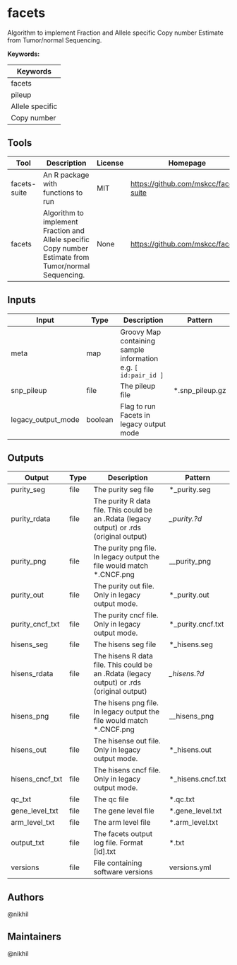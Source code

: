 # facets

Algorithm to implement Fraction and Allele specific Copy number Estimate from Tumor/normal Sequencing.

**Keywords:**

| Keywords        |
| --------------- |
| facets          |
| pileup          |
| Allele specific |
| Copy number     |

## Tools

| Tool         | Description                                                                                            | License | Homepage                              |
| ------------ | ------------------------------------------------------------------------------------------------------ | ------- | ------------------------------------- |
| facets-suite | An R package with functions to run                                                                     | MIT     | https://github.com/mskcc/facets-suite |
| facets       | Algorithm to implement Fraction and Allele specific Copy number Estimate from Tumor/normal Sequencing. | None    | https://github.com/mskcc/facets       |

## Inputs

| Input                | Type    | Description                                                    | Pattern           |
| -------------------- | ------- | -------------------------------------------------------------- | ----------------- |
| meta                 | map     | Groovy Map containing sample information e.g. `[ id:pair_id ]` |                   |
| snp\_pileup          | file    | The pileup file                                                | \*.snp\_pileup.gz |
| legacy\_output\_mode | boolean | Flag to run Facets in legacy output mode                       |                   |

## Outputs

| Output            | Type | Description                                                                               | Pattern             |
| ----------------- | ---- | ----------------------------------------------------------------------------------------- | ------------------- |
| purity\_seg       | file | The purity seg file                                                                       | \*\_purity.seg      |
| purity\_rdata     | file | The purity R data file. This could be an .Rdata (legacy output) or .rds (original output) | _\_purity.?d_       |
| purity\_png       | file | The purity png file. In legacy output the file would match \*.CNCF.png                    | _\_purity_png       |
| purity\_out       | file | The purity out file. Only in legacy output mode.                                          | \*\_purity.out      |
| purity\_cncf\_txt | file | The purity cncf file. Only in legacy output mode.                                         | \*\_purity.cncf.txt |
| hisens\_seg       | file | The hisens seg file                                                                       | \*\_hisens.seg      |
| hisens\_rdata     | file | The hisens R data file. This could be an .Rdata (legacy output) or .rds (original output) | _\_hisens.?d_       |
| hisens\_png       | file | The hisens png file. In legacy output the file would match \*.CNCF.png                    | _\_hisens_png       |
| hisens\_out       | file | The hisense out file. Only in legacy output mode.                                         | \*\_hisens.out      |
| hisens\_cncf\_txt | file | The hisens cncf file. Only in legacy output mode.                                         | \*\_hisens.cncf.txt |
| qc\_txt           | file | The qc file                                                                               | \*.qc.txt           |
| gene\_level\_txt  | file | The gene level file                                                                       | \*.gene\_level.txt  |
| arm\_level\_txt   | file | The arm level file                                                                        | \*.arm\_level.txt   |
| output\_txt       | file | The facets output log file. Format \[id].txt                                              | \*.txt              |
| versions          | file | File containing software versions                                                         | versions.yml        |

## Authors

@nikhil

## Maintainers

@nikhil
